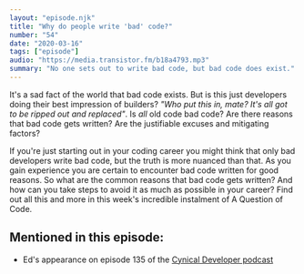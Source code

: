 ```yaml
---
layout: "episode.njk"
title: "Why do people write 'bad' code?"
number: "54"
date: "2020-03-16"
tags: ["episode"]
audio: "https://media.transistor.fm/b18a4793.mp3"
summary: "No one sets out to write bad code, but bad code does exist."
---
```


It's a sad fact of the world that bad code exists. But is this just developers doing their best impression of builders? *"Who put this in, mate? It's all got to be ripped out and replaced"*. Is *all* old code bad code? Are there reasons that bad code gets written? Are the justifiable excuses and mitigating factors?

If you're just starting out in your coding career you might think that only bad developers write bad code, but the truth is more nuanced than that. As you gain experience you are certain to encounter bad code written for good reasons. So what are the common reasons that bad code gets written? And how can you take steps to avoid it as much as possible in your career? Find out all this and more in this week's incredible instalment of A Question of Code.

## Mentioned in this episode:

* Ed's appearance on episode 135 of the [Cynical Developer podcast](https://cynicaldeveloper.com/podcast/135/)
